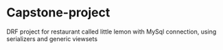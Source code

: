 # Capstone-project
DRF project for restaurant called little lemon with MySql connection,
using serializers and generic viewsets 
